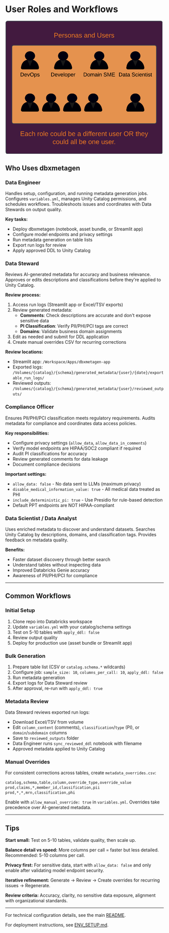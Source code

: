 # User Roles and Workflows

<img src="../images/personas.png" alt="User Personas" width="500">

## Who Uses dbxmetagen

### Data Engineer
Handles setup, configuration, and running metadata generation jobs. Configures `variables.yml`, manages Unity Catalog permissions, and schedules workflows. Troubleshoots issues and coordinates with Data Stewards on output quality.

**Key tasks:**
- Deploy dbxmetagen (notebook, asset bundle, or Streamlit app)
- Configure model endpoints and privacy settings
- Run metadata generation on table lists
- Export run logs for review
- Apply approved DDL to Unity Catalog

### Data Steward
Reviews AI-generated metadata for accuracy and business relevance. Approves or edits descriptions and classifications before they're applied to Unity Catalog.

**Review process:**
1. Access run logs (Streamlit app or Excel/TSV exports)
2. Review generated metadata:
   - **Comments**: Check descriptions are accurate and don't expose sensitive data
   - **PI Classification**: Verify PII/PHI/PCI tags are correct
   - **Domains**: Validate business domain assignments
3. Edit as needed and submit for DDL application
4. Create manual overrides CSV for recurring corrections

**Review locations:**
- Streamlit app: `/Workspace/Apps/dbxmetagen-app`
- Exported logs: `/Volumes/{catalog}/{schema}/generated_metadata/{user}/{date}/exportable_run_logs/`
- Reviewed outputs: `/Volumes/{catalog}/{schema}/generated_metadata/{user}/reviewed_outputs/`

### Compliance Officer
Ensures PII/PHI/PCI classification meets regulatory requirements. Audits metadata for compliance and coordinates data access policies.

**Key responsibilities:**
- Configure privacy settings (`allow_data`, `allow_data_in_comments`)
- Verify model endpoints are HIPAA/SOC2 compliant if required
- Audit PI classifications for accuracy
- Review generated comments for data leakage
- Document compliance decisions

**Important settings:**
- `allow_data: false` - No data sent to LLMs (maximum privacy)
- `disable_medical_information_value: true` - All medical data treated as PHI
- `include_deterministic_pi: true` - Use Presidio for rule-based detection
- Default PPT endpoints are NOT HIPAA-compliant

### Data Scientist / Data Analyst
Uses enriched metadata to discover and understand datasets. Searches Unity Catalog by descriptions, domains, and classification tags. Provides feedback on metadata quality.

**Benefits:**
- Faster dataset discovery through better search
- Understand tables without inspecting data
- Improved Databricks Genie accuracy
- Awareness of PII/PHI/PCI for compliance

---

## Common Workflows

### Initial Setup
1. Clone repo into Databricks workspace
2. Update `variables.yml` with your catalog/schema settings
3. Test on 5-10 tables with `apply_ddl: false`
4. Review output quality
5. Deploy for production use (asset bundle or Streamlit app)

### Bulk Generation
1. Prepare table list (CSV or `catalog.schema.*` wildcards)
2. Configure job: `sample_size: 10`, `columns_per_call: 10`, `apply_ddl: false`
3. Run metadata generation
4. Export logs for Data Steward review
5. After approval, re-run with `apply_ddl: true`

### Metadata Review
Data Steward reviews exported run logs:
- Download Excel/TSV from volume
- Edit `column_content` (comments), `classification`/`type` (PI), or `domain`/`subdomain` columns
- Save to `reviewed_outputs` folder
- Data Engineer runs `sync_reviewed_ddl` notebook with filename
- Approved metadata applied to Unity Catalog

### Manual Overrides
For consistent corrections across tables, create `metadata_overrides.csv`:
```csv
catalog,schema,table,column,override_type,override_value
prod,claims,*,member_id,classification,pii
prod,*,*,mrn,classification,phi
```
Enable with `allow_manual_override: true` in `variables.yml`. Overrides take precedence over AI-generated metadata.

---

## Tips

**Start small:** Test on 5-10 tables, validate quality, then scale up.

**Balance detail vs speed:** More columns per call = faster but less detailed. Recommended: 5-10 columns per call.

**Privacy first:** For sensitive data, start with `allow_data: false` and only enable after validating model endpoint security.

**Iterative refinement:** Generate → Review → Create overrides for recurring issues → Regenerate.

**Review criteria:** Accuracy, clarity, no sensitive data exposure, alignment with organizational standards.

---

For technical configuration details, see the main [README](../README.md).

For deployment instructions, see [ENV_SETUP.md](ENV_SETUP.md).
